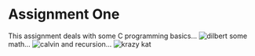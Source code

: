 # Assignment One

This assignment deals with some C programming basics...
![dilbert](https://i.pinimg.com/originals/28/6c/cc/286ccc3fbf5e85cc4d37772263b40d21.jpg)
some math...
![calvin](http://3.bp.blogspot.com/_xJWa77A8OSw/S-Cu-hNCliI/AAAAAAAAFnU/gPKnqDRjazA/s1600/calvinmath2.jpg)
and recursion...
![krazy kat](http://cdn.nybooks.com/wp-content/uploads/2017/01/krazy-lead.jpg)
